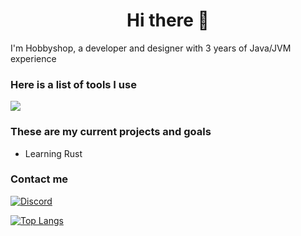 <h1 align="center">Hi there 👋</h1>

I'm Hobbyshop, a developer and designer with 3 years of Java/JVM experience

### Here is a list of tools I use
![](https://skillicons.dev/icons?i=idea,vscode,java,kotlin,js,rust)

### These are my current projects and goals
* Learning Rust

### Contact me
[![Discord](https://img.shields.io/badge/Discord-%237289DA.svg?style=for-the-badge&logo=discord&logoColor=white)](https://discordlookup.com/user/815955695739863100)

[![Top Langs](https://github-readme-stats.vercel.app/api/top-langs/?username=hobbyshop&layout=compact&theme=nightowl)](https://github.com/anuraghazra/github-readme-stats)
